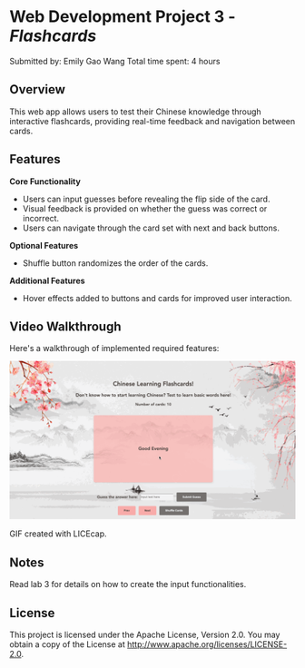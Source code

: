 # Web Development Project 3 - *Flashcards*

Submitted by: Emily Gao Wang
Total time spent: 4 hours

## Overview

This web app allows users to test their Chinese knowledge through interactive flashcards, providing real-time feedback and navigation between cards.

## Features

**Core Functionality**

- Users can input guesses before revealing the flip side of the card.
- Visual feedback is provided on whether the guess was correct or incorrect.
- Users can navigate through the card set with next and back buttons.

**Optional Features**

- Shuffle button randomizes the order of the cards.

**Additional Features**

- Hover effects added to buttons and cards for improved user interaction.

## Video Walkthrough

Here's a walkthrough of implemented required features:

<img src='pj3.gif' title='Video Walkthrough' width='' alt='Video Walkthrough' />

<!-- Replace this with whatever GIF tool you used! -->
GIF created with LICEcap.  
<!-- Recommended tools:
[Kap](https://getkap.co/) for macOS
[ScreenToGif](https://www.screentogif.com/) for Windows
[peek](https://github.com/phw/peek) for Linux. -->

## Notes

Read lab 3 for details on how to create the input functionalities.

## License

This project is licensed under the Apache License, Version 2.0. You may obtain a copy of the License at http://www.apache.org/licenses/LICENSE-2.0.
